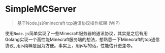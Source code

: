 # SimpleMCServer

> 基于Node.js的minecraft tcp通讯协议操作框架 (WIP)

使用`Node.js`简单实现了一些Minecraft服务器的通讯协议，其实是之后有用Golang实现一个高性能Minecraft服务端的想法，想熟悉一下Minecraft的tcp通信协议, 用js纯粹是因为方便。事实上，用js写的话，性能估计更差😨。